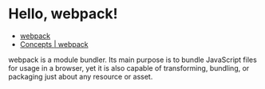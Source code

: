 # Hello, webpack!

* [webpack](https://webpack.js.org/)
* [Concepts | webpack](https://webpack.js.org/concepts)

webpack is a module bundler. Its main purpose is to bundle JavaScript files for usage in a browser, yet it is also capable of transforming, bundling, or packaging just about any resource or asset.

